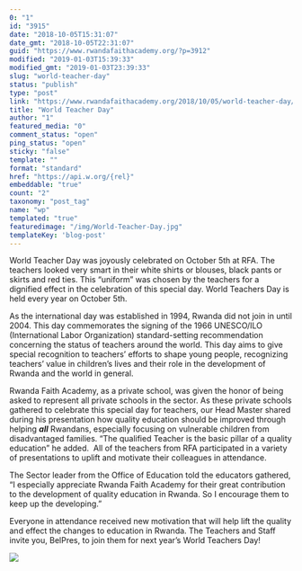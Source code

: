 ```yaml
---
0: "1"
id: "3915"
date: "2018-10-05T15:31:07"
date_gmt: "2018-10-05T22:31:07"
guid: "https://www.rwandafaithacademy.org/?p=3912"
modified: "2019-01-03T15:39:33"
modified_gmt: "2019-01-03T23:39:33"
slug: "world-teacher-day"
status: "publish"
type: "post"
link: "https://www.rwandafaithacademy.org/2018/10/05/world-teacher-day/"
title: "World Teacher Day"
author: "1"
featured_media: "0"
comment_status: "open"
ping_status: "open"
sticky: "false"
template: ""
format: "standard"
href: "https://api.w.org/{rel}"
embeddable: "true"
count: "2"
taxonomy: "post_tag"
name: "wp"
templated: "true"
featuredimage: "/img/World-Teacher-Day.jpg"
templateKey: 'blog-post'
---
```

World Teacher Day was joyously celebrated on October 5th at RFA. The teachers looked very smart in their white shirts or blouses, black pants or skirts and red ties. This &#x201C;uniform&#x201D; was chosen by the teachers for a dignified effect in the celebration of this special day. World Teachers Day is held every year on October 5th.

As the international day was established in 1994, Rwanda did not join in until 2004. This day commemorates the signing of the 1966 UNESCO/ILO (International Labor Organization) standard-setting recommendation concerning the status of teachers around the world. This day aims to give special recognition to teachers&#x2019; efforts to shape young people, recognizing teachers&#x2019; value in children&#x2019;s lives and their role in the development of Rwanda and the world in general.

Rwanda Faith Academy, as a private school, was given the honor of being asked to represent all private schools in the sector. As these private schools gathered to celebrate this special day for teachers, our Head Master shared during his presentation how quality education should be improved through helping ***all*** Rwandans, especially focusing on vulnerable children from disadvantaged families. &#x201C;The qualified Teacher is the basic pillar of a quality education&#x201D; he added.&#xA0; All of the teachers from RFA participated in a variety of presentations to uplift and motivate their colleagues in attendance.

The Sector leader from the Office of Education told the educators gathered, &#x201C;I especially appreciate Rwanda Faith Academy for their great contribution to the development of quality education in Rwanda. So I encourage them to keep up the developing.&#x201D;

Everyone in attendance received new motivation that will help lift the quality and effect the changes to education in Rwanda. The Teachers and Staff invite you, BelPres, to join them for next year&#x2019;s World Teachers Day!

![](/img/World-Teacher-Day.jpg)